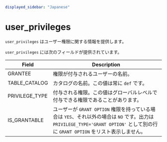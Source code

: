 ```yaml
displayed_sidebar: "Japanese"
```

# user_privileges

`user_privileges` はユーザー権限に関する情報を提供します。

`user_privileges` には次のフィールドが提供されています。

| **Field**      | **Description**                                              |
| -------------- | ------------------------------------------------------------ |
| GRANTEE        | 権限が付与されるユーザーの名前。                                |
| TABLE_CATALOG  | カタログの名前。この値は常に `def` です。                    |
| PRIVILEGE_TYPE | 付与される権限。この値はグローバルレベルで付与できる権限であることがあります。  |
| IS_GRANTABLE   | ユーザーが `GRANT OPTION` 権限を持っている場合は `YES`、それ以外の場合は `NO` です。出力は`PRIVILEGE_TYPE='GRANT OPTION'` として別の行に `GRANT OPTION` をリスト表示しません。 |
```
